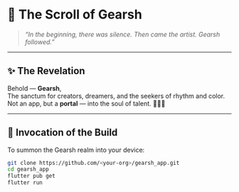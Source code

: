 # 📜 The Scroll of Gearsh

> *“In the beginning, there was silence. Then came the artist. Gearsh followed.”*

---

## ✨ The Revelation

Behold — **Gearsh**,  
The sanctum for creators, dreamers, and the seekers of rhythm and color.  
Not an app, but a **portal** — into the soul of talent. 🎨🎶✨

---

## 🔮 Invocation of the Build

To summon the Gearsh realm into your device:

```sh
git clone https://github.com/<your-org>/gearsh_app.git
cd gearsh_app
flutter pub get
flutter run